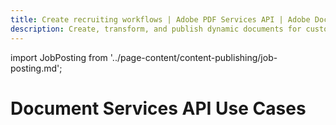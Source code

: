 ```yaml
---
title: Create recruiting workflows | Adobe PDF Services API | Adobe Document Services
description: Create, transform, and publish dynamic documents for custom recruiting workflows. Our PDF Services API helps you create, convert, OCR PDFs and more. Free 6-month trial. Learn more today.
---
```


import JobPosting from '../page-content/content-publishing/job-posting.md';


<Hero slots="heading" variant="fullwidth" theme="dark"  customLayout className="herobgImage Hero-Banner"/>

# Document Services API Use Cases


<MenuWrapperComponent  menuItem= 'subMenuPages'  slots="content"  repeat="1" theme="lightest" className="Job-Posting"/>

<JobPosting />

